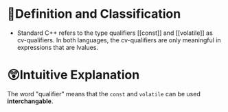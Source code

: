 # 📝Definition and Classification
- Standard C++ refers to the type qualifiers [[const]] and [[volatile]] as cv-qualifiers. In both languages, the cv-qualifiers are only meaningful in expressions that are lvalues.

# 😲Intuitive Explanation
The word "qualifier" means that the `const` and `volatile` can be used **interchangable**.
